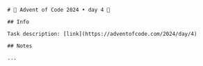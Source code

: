 
    # 🎄 Advent of Code 2024 • day 4 🎄

    ## Info

    Task description: [link](https://adventofcode.com/2024/day/4)

    ## Notes

    ...
  
